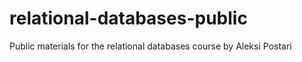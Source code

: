 # relational-databases-public
Public materials for the relational databases course by Aleksi Postari
